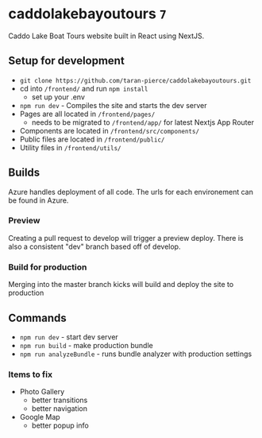 # caddolakebayoutours `7`
Caddo Lake Boat Tours website built in React using NextJS.

## Setup for development
* `git clone https://github.com/taran-pierce/caddolakebayoutours.git`
* cd into `/frontend/` and run `npm install`
  - set up your .env
* `npm run dev` - Compiles the site and starts the dev server
* Pages are all located in `/frontend/pages/`
  - needs to be migrated to `/frontend/app/` for latest Nextjs App Router
* Components are located in `/frontend/src/components/`
* Public files are located in `/frontend/public/`
* Utility files in `/frontend/utils/`

## Builds
Azure handles deployment of all code. The urls for each environement can be found in Azure.

### Preview
Creating a pull request to develop will trigger a preview deploy. There is also a consistent "dev" branch based off of develop.

### Build for production
Merging into the master branch kicks will build and deploy the site to production

## Commands
- `npm run dev` - start dev server
- `npm run build` - make production bundle
- `npm run analyzeBundle` - runs bundle analyzer with production settings

### Items to fix
- Photo Gallery
  - better transitions
  - better navigation
- Google Map
  - better popup info
  
